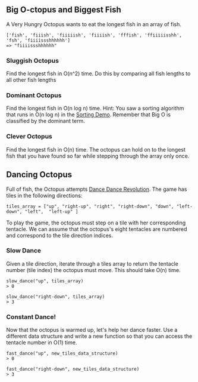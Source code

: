 
## Big O-ctopus and Biggest Fish

A Very Hungry Octopus wants to eat the longest fish in an array of fish.

```
['fish', 'fiiish', 'fiiiiish', 'fiiiish', 'fffish', 'ffiiiiisshh', 'fsh', 'fiiiissshhhhhh']
=> "fiiiissshhhhhh"
```

### Sluggish Octopus
Find the longest fish in O(n^2) time. Do this by comparing all fish lengths to all other fish lengths

### Dominant Octopus
Find the longest fish in O(n log n) time.
Hint: You saw a sorting algorithm that runs in O(n log n) in the [Sorting Demo][sorting-demo]. Remember that Big O is classified by the dominant term.

### Clever Octopus
Find the longest fish in O(n) time. The octopus can hold on to the longest fish that you have found so far while stepping through the array only once.

## Dancing Octopus
Full of fish, the Octopus attempts [Dance Dance Revolution][ddr].
The game has tiles in the following directions:
```
tiles_array = ["up", "right-up", "right", "right-down", "down", "left-down", "left",  "left-up" ]
```
To play the game, the octopus must step on a tile with her corresponding tentacle.
We can assume that the octopus's eight tentacles are numbered and correspond to the tile direction indices.

### Slow Dance
Given a tile direction, iterate through a tiles array to return the tentacle number (tile index) the octopus must move.
This should take O(n) time.

```
slow_dance("up", tiles_array)
> 0

slow_dance("right-down", tiles_array)
> 3
```

### Constant Dance!
Now that the octopus is warmed up, let's help her dance faster.
Use a different data structure and write a new function so that you can access the tentacle number in O(1) time.

```
fast_dance("up", new_tiles_data_structure)
> 0

fast_dance("right-down", new_tiles_data_structure)
> 3
```

[ddr]: https://en.wikipedia.org/wiki/DDR
[sorting-demo]: ./sorting_demo

